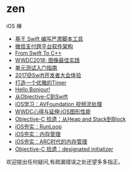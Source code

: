 # zen

iOS 禅

- [基于 Swift 编写严肃脚本工具](https://github.com/100mango/zen/blob/master/%E5%9F%BA%E4%BA%8E%20Swift%20%E7%BC%96%E5%86%99%E4%B8%A5%E8%82%83%E8%84%9A%E6%9C%AC%E5%B7%A5%E5%85%B7/%E5%9F%BA%E4%BA%8E%20Swift%20%E7%BC%96%E5%86%99%E4%B8%A5%E8%82%83%E8%84%9A%E6%9C%AC%E5%B7%A5%E5%85%B7.md)
- [微信支付跨平台软件架构](https://github.com/100mango/zen/blob/master/%E5%BE%AE%E4%BF%A1%E6%94%AF%E4%BB%98%E8%B7%A8%E5%B9%B3%E5%8F%B0%E8%BD%AF%E4%BB%B6%E6%9E%B6%E6%9E%84/%E5%BE%AE%E4%BF%A1%E6%94%AF%E4%BB%98%E8%B7%A8%E5%B9%B3%E5%8F%B0%E8%BD%AF%E4%BB%B6%E6%9E%B6%E6%9E%84.md)
- [From Swift To C++](https://github.com/100mango/zen/blob/master/From%20Swift%20To%20C%2B%2B/From%20Swift%20To%20C%2B%2B.md)
- [WWDC2018: 图像最佳实践](https://github.com/100mango/zen/blob/master/Image%20and%20Graphics%20Best%20Practices/Image%20and%20Graphics%20Best%20Practices.md)
- [单元测试入门指南](https://github.com/100mango/zen/blob/master/%E5%8D%95%E5%85%83%E6%B5%8B%E8%AF%95/UnitTest.markdown)
- [2017@Swift开发者大会体验](https://github.com/100mango/zen/blob/master/2017%40Swift%E5%A4%A7%E4%BC%9A/2017%40Swift%E5%BC%80%E5%8F%91%E8%80%85%E5%A4%A7%E4%BC%9A%E4%BD%93%E9%AA%8C.md)
- [打造一个优雅的Timer](https://github.com/100mango/zen/blob/master/%E6%89%93%E9%80%A0%E4%B8%80%E4%B8%AA%E4%BC%98%E9%9B%85%E7%9A%84Timer/make%20a%20timer.md)
- [Hello Bonjour!](https://github.com/100mango/zen/blob/master/HelloBonjour/Hello%20Bonjour.md)
- [从Objective-C到Swift](https://github.com/100mango/zen/blob/master/Swift%E5%AD%A6%E4%B9%A0%EF%BC%9A%E4%BB%8EObjective-C%E5%88%B0Swift/Swift%E5%AD%A6%E4%B9%A0%EF%BC%9A%E4%BB%8EObjective-C%E5%88%B0Swift.md)
- [iOS学习：AVFoundation 视频流处理](https://github.com/100mango/zen/blob/master/iOS%E5%AD%A6%E4%B9%A0%EF%BC%9AAVFoundation%20%E8%A7%86%E9%A2%91%E6%B5%81%E5%A4%84%E7%90%86/iOS%E5%AD%A6%E4%B9%A0%EF%BC%9AAVFoundation%20%E8%A7%86%E9%A2%91%E6%B5%81%E5%A4%84%E7%90%86%20.md)
- [WWDC心得与延伸:iOS图形性能](https://github.com/100mango/zen/blob/master/WWDC%E5%BF%83%E5%BE%97%EF%BC%9AAdvanced%20Graphics%20and%20Animations%20for%20iOS%20Apps/Advanced%20Graphics%20and%20Animations%20for%20iOS%20Apps.md)
- [Objective-C 拾遗：从Heap and Stack到Block](https://github.com/100mango/zen/blob/master/Objective-C%20%E6%8B%BE%E9%81%97%EF%BC%9A%E4%BB%8EHeap%20and%20Stack%E5%88%B0Block%20/Objective-C%20%E6%8B%BE%E9%81%97%EF%BC%9A%E4%BB%8EHeap%20and%20Stack%E5%88%B0Block%20.md)
- [iOS夯实：RunLoop](https://github.com/100mango/zen/blob/master/%23iOS%E5%A4%AF%E5%AE%9E%EF%BC%9ARunLoop/%23iOS%E5%A4%AF%E5%AE%9E%EF%BC%9ARunLoop.md)
- [iOS夯实：内存管理](https://github.com/100mango/zen/blob/master/iOS%E5%A4%AF%E5%AE%9E%EF%BC%9A%E5%86%85%E5%AD%98%E7%AE%A1%E7%90%86/iOS%E5%A4%AF%E5%AE%9E%EF%BC%9A%E5%86%85%E5%AD%98%E7%AE%A1%E7%90%86.md)
- [iOS夯实：ARC时代的内存管理](https://github.com/100mango/zen/blob/master/iOS%E5%A4%AF%E5%AE%9E%EF%BC%9AARC%E6%97%B6%E4%BB%A3%E7%9A%84%E5%86%85%E5%AD%98%E7%AE%A1%E7%90%86/%23iOS%E5%A4%AF%E5%AE%9E%EF%BC%9AARC%E6%97%B6%E4%BB%A3%E7%9A%84%E5%86%85%E5%AD%98%E7%AE%A1%E7%90%86.md)
- [Objective-C 拾遗：designated initializer](https://github.com/100mango/zen/blob/master/Objective-C%20%E6%8B%BE%E9%81%97%EF%BC%9Adesignated%20initializer/Objective-C%20%E6%8B%BE%E9%81%97%EF%BC%9Adesignated%20initializer.md)


欢迎提出任何疑问,有疏漏错误之处还望多多指正。
